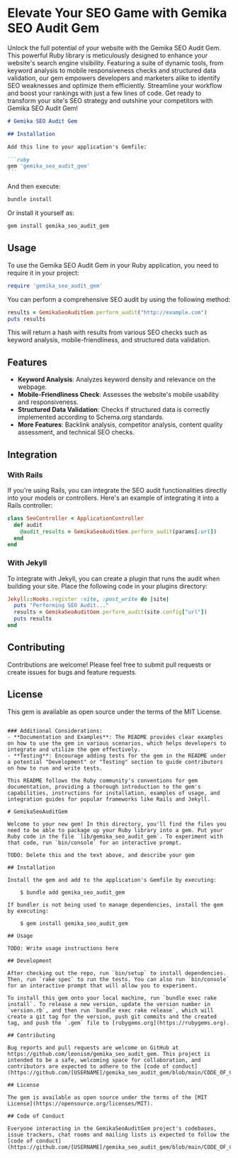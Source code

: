 # Elevate Your SEO Game with Gemika SEO Audit Gem

Unlock the full potential of your website with the Gemika SEO Audit Gem. This powerful Ruby library is meticulously designed to enhance your website's search engine visibility. Featuring a suite of dynamic tools, from keyword analysis to mobile responsiveness checks and structured data validation, our gem empowers developers and marketers alike to identify SEO weaknesses and optimize them efficiently. Streamline your workflow and boost your rankings with just a few lines of code. Get ready to transform your site's SEO strategy and outshine your competitors with Gemika SEO Audit Gem!

````markdown
# Gemika SEO Audit Gem

## Installation

Add this line to your application's Gemfile:

```ruby
gem 'gemika_seo_audit_gem'
```
````

And then execute:

```bash
bundle install
```

Or install it yourself as:

```bash
gem install gemika_seo_audit_gem
```

## Usage

To use the Gemika SEO Audit Gem in your Ruby application, you need to require it in your project:

```ruby
require 'gemika_seo_audit_gem'
```

You can perform a comprehensive SEO audit by using the following method:

```ruby
results = GemikaSeoAuditGem.perform_audit("http://example.com")
puts results
```

This will return a hash with results from various SEO checks such as keyword analysis, mobile-friendliness, and structured data validation.

## Features

- **Keyword Analysis**: Analyzes keyword density and relevance on the webpage.
- **Mobile-Friendliness Check**: Assesses the website's mobile usability and responsiveness.
- **Structured Data Validation**: Checks if structured data is correctly implemented according to Schema.org standards.
- **More Features**: Backlink analysis, competitor analysis, content quality assessment, and technical SEO checks.

## Integration

### With Rails

If you're using Rails, you can integrate the SEO audit functionalities directly into your models or controllers. Here's an example of integrating it into a Rails controller:

```ruby
class SeoController < ApplicationController
  def audit
    @audit_results = GemikaSeoAuditGem.perform_audit(params[:url])
  end
end
```

### With Jekyll

To integrate with Jekyll, you can create a plugin that runs the audit when building your site. Place the following code in your plugins directory:

```ruby
Jekyll::Hooks.register :site, :post_write do |site|
  puts "Performing SEO Audit..."
  results = GemikaSeoAuditGem.perform_audit(site.config["url"])
  puts results
end
```

## Contributing

Contributions are welcome! Please feel free to submit pull requests or create issues for bugs and feature requests.

## License

This gem is available as open source under the terms of the MIT License.

```

### Additional Considerations:
- **Documentation and Examples**: The README provides clear examples on how to use the gem in various scenarios, which helps developers to integrate and utilize the gem effectively.
- **Testing**: Encourage adding tests for the gem in the README under a potential "Development" or "Testing" section to guide contributors on how to run and write tests.

This README follows the Ruby community's conventions for gem documentation, providing a thorough introduction to the gem's capabilities, instructions for installation, examples of usage, and integration guides for popular frameworks like Rails and Jekyll.

# GemikaSeoAuditGem

Welcome to your new gem! In this directory, you'll find the files you need to be able to package up your Ruby library into a gem. Put your Ruby code in the file `lib/gemika_seo_audit_gem`. To experiment with that code, run `bin/console` for an interactive prompt.

TODO: Delete this and the text above, and describe your gem

## Installation

Install the gem and add to the application's Gemfile by executing:

    $ bundle add gemika_seo_audit_gem

If bundler is not being used to manage dependencies, install the gem by executing:

    $ gem install gemika_seo_audit_gem

## Usage

TODO: Write usage instructions here

## Development

After checking out the repo, run `bin/setup` to install dependencies. Then, run `rake spec` to run the tests. You can also run `bin/console` for an interactive prompt that will allow you to experiment.

To install this gem onto your local machine, run `bundle exec rake install`. To release a new version, update the version number in `version.rb`, and then run `bundle exec rake release`, which will create a git tag for the version, push git commits and the created tag, and push the `.gem` file to [rubygems.org](https://rubygems.org).

## Contributing

Bug reports and pull requests are welcome on GitHub at https://github.com/leonism/gemika_seo_audit_gem. This project is intended to be a safe, welcoming space for collaboration, and contributors are expected to adhere to the [code of conduct](https://github.com/[USERNAME]/gemika_seo_audit_gem/blob/main/CODE_OF_CONDUCT.md).

## License

The gem is available as open source under the terms of the [MIT License](https://opensource.org/licenses/MIT).

## Code of Conduct

Everyone interacting in the GemikaSeoAuditGem project's codebases, issue trackers, chat rooms and mailing lists is expected to follow the [code of conduct](https://github.com/[USERNAME]/gemika_seo_audit_gem/blob/main/CODE_OF_CONDUCT.md).
```
